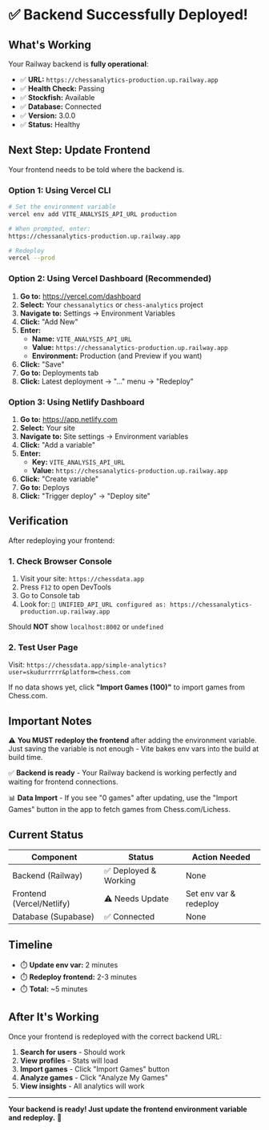 # ✅ Backend Successfully Deployed!

## What's Working

Your Railway backend is **fully operational**:

- ✅ **URL:** `https://chessanalytics-production.up.railway.app`
- ✅ **Health Check:** Passing
- ✅ **Stockfish:** Available
- ✅ **Database:** Connected
- ✅ **Version:** 3.0.0
- ✅ **Status:** Healthy

## Next Step: Update Frontend

Your frontend needs to be told where the backend is.

### Option 1: Using Vercel CLI

```bash
# Set the environment variable
vercel env add VITE_ANALYSIS_API_URL production

# When prompted, enter:
https://chessanalytics-production.up.railway.app

# Redeploy
vercel --prod
```

### Option 2: Using Vercel Dashboard (Recommended)

1. **Go to:** https://vercel.com/dashboard
2. **Select:** Your `chessanalytics` or `chess-analytics` project
3. **Navigate to:** Settings → Environment Variables
4. **Click:** "Add New"
5. **Enter:**
   - **Name:** `VITE_ANALYSIS_API_URL`
   - **Value:** `https://chessanalytics-production.up.railway.app`
   - **Environment:** Production (and Preview if you want)
6. **Click:** "Save"
7. **Go to:** Deployments tab
8. **Click:** Latest deployment → "..." menu → "Redeploy"

### Option 3: Using Netlify Dashboard

1. **Go to:** https://app.netlify.com
2. **Select:** Your site
3. **Navigate to:** Site settings → Environment variables
4. **Click:** "Add a variable"
5. **Enter:**
   - **Key:** `VITE_ANALYSIS_API_URL`
   - **Value:** `https://chessanalytics-production.up.railway.app`
6. **Click:** "Create variable"
7. **Go to:** Deploys
8. **Click:** "Trigger deploy" → "Deploy site"

## Verification

After redeploying your frontend:

### 1. Check Browser Console
1. Visit your site: `https://chessdata.app`
2. Press `F12` to open DevTools
3. Go to Console tab
4. Look for: `🔧 UNIFIED_API_URL configured as: https://chessanalytics-production.up.railway.app`

Should **NOT** show `localhost:8002` or `undefined`

### 2. Test User Page
Visit: `https://chessdata.app/simple-analytics?user=skudurrrrr&platform=chess.com`

If no data shows yet, click **"Import Games (100)"** to import games from Chess.com.

## Important Notes

⚠️ **You MUST redeploy the frontend** after adding the environment variable. Just saving the variable is not enough - Vite bakes env vars into the build at build time.

✅ **Backend is ready** - Your Railway backend is working perfectly and waiting for frontend connections.

📊 **Data Import** - If you see "0 games" after updating, use the "Import Games" button in the app to fetch games from Chess.com/Lichess.

## Current Status

| Component | Status | Action Needed |
|-----------|--------|---------------|
| Backend (Railway) | ✅ Deployed & Working | None |
| Frontend (Vercel/Netlify) | ⚠️ Needs Update | Set env var & redeploy |
| Database (Supabase) | ✅ Connected | None |

## Timeline

- ⏱️ **Update env var:** 2 minutes
- ⏱️ **Redeploy frontend:** 2-3 minutes
- ⏱️ **Total:** ~5 minutes

## After It's Working

Once your frontend is redeployed with the correct backend URL:

1. **Search for users** - Should work
2. **View profiles** - Stats will load
3. **Import games** - Click "Import Games" button
4. **Analyze games** - Click "Analyze My Games"
5. **View insights** - All analytics will work

---

**Your backend is ready! Just update the frontend environment variable and redeploy.** 🚀
